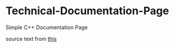 # Technical-Documentation-Page
Simple C++ Documentation Page

source text from <a href="https://codepen.io/Andrea__/pen/xxOQrOz">this</a>
